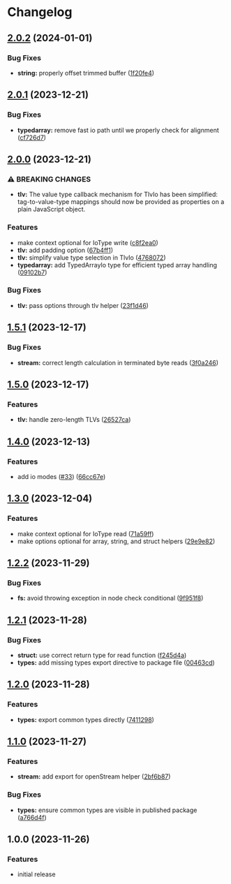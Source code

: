 # Changelog

## [2.0.2](https://github.com/wowserhq/io/compare/v2.0.1...v2.0.2) (2024-01-01)


### Bug Fixes

* **string:** properly offset trimmed buffer ([1f20fe4](https://github.com/wowserhq/io/commit/1f20fe44c580700669a9f2198ce2bc4f35e97343))

## [2.0.1](https://github.com/wowserhq/io/compare/v2.0.0...v2.0.1) (2023-12-21)


### Bug Fixes

* **typedarray:** remove fast io path until we properly check for alignment ([cf726d7](https://github.com/wowserhq/io/commit/cf726d705707c5da3978b914816cad77b006741a))

## [2.0.0](https://github.com/wowserhq/io/compare/v1.5.1...v2.0.0) (2023-12-21)


### ⚠ BREAKING CHANGES

* **tlv:** The value type callback mechanism for TlvIo has been simplified: tag-to-value-type mappings should now be provided as properties on a plain JavaScript object.

### Features

* make context optional for IoType write ([c8f2ea0](https://github.com/wowserhq/io/commit/c8f2ea07213e80c2e535d1ea2fc31c973ea791b8))
* **tlv:** add padding option ([67b4ff1](https://github.com/wowserhq/io/commit/67b4ff1f3a73ad894f7db9b4b866d2f88907ebc3))
* **tlv:** simplify value type selection in TlvIo ([4768072](https://github.com/wowserhq/io/commit/47680721c3d92ddf04f78539daf541ff7c060b11))
* **typedarray:** add TypedArrayIo type for efficient typed array handling ([09102b7](https://github.com/wowserhq/io/commit/09102b700271e80ba24711650914c37660c6f331))


### Bug Fixes

* **tlv:** pass options through tlv helper ([23f1d46](https://github.com/wowserhq/io/commit/23f1d4637121471a538aad37ef1a6c469cd561bc))

## [1.5.1](https://github.com/wowserhq/io/compare/v1.5.0...v1.5.1) (2023-12-17)


### Bug Fixes

* **stream:** correct length calculation in terminated byte reads ([3f0a246](https://github.com/wowserhq/io/commit/3f0a246987e3f076ee84ca23193e7a49e54a06fc))

## [1.5.0](https://github.com/wowserhq/io/compare/v1.4.0...v1.5.0) (2023-12-17)


### Features

* **tlv:** handle zero-length TLVs ([26527ca](https://github.com/wowserhq/io/commit/26527ca8cdaf0af661e4002238714b2c18e1db0b))

## [1.4.0](https://github.com/wowserhq/io/compare/v1.3.0...v1.4.0) (2023-12-13)


### Features

* add io modes ([#33](https://github.com/wowserhq/io/issues/33)) ([66cc67e](https://github.com/wowserhq/io/commit/66cc67e4ffe495b1254410ee2ab3cbec8bb20e22))

## [1.3.0](https://github.com/wowserhq/io/compare/v1.2.2...v1.3.0) (2023-12-04)


### Features

* make context optional for IoType read ([71a59ff](https://github.com/wowserhq/io/commit/71a59ffb15f49e58706ceb86e71a1b3907ecc183))
* make options optional for array, string, and struct helpers ([29e9e82](https://github.com/wowserhq/io/commit/29e9e82bda3ebae7ba96f6d16b6718c18d52119d))

## [1.2.2](https://github.com/wowserhq/io/compare/v1.2.1...v1.2.2) (2023-11-29)


### Bug Fixes

* **fs:** avoid throwing exception in node check conditional ([9f951f8](https://github.com/wowserhq/io/commit/9f951f87567c20e5240b062bf4c4e891750ebb42))

## [1.2.1](https://github.com/wowserhq/io/compare/v1.2.0...v1.2.1) (2023-11-28)


### Bug Fixes

* **struct:** use correct return type for read function ([f245d4a](https://github.com/wowserhq/io/commit/f245d4abacf6a48f2bc79c21674d63b7309744e2))
* **types:** add missing types export directive to package file ([00463cd](https://github.com/wowserhq/io/commit/00463cdccbe058a77c9d18401f464cbdc1844152))

## [1.2.0](https://github.com/wowserhq/io/compare/v1.1.0...v1.2.0) (2023-11-28)


### Features

* **types:** export common types directly ([7411298](https://github.com/wowserhq/io/commit/7411298d700c90ee3345657872d479c741964164))

## [1.1.0](https://github.com/wowserhq/io/compare/v1.0.0...v1.1.0) (2023-11-27)


### Features

* **stream:** add export for openStream helper ([2bf6b87](https://github.com/wowserhq/io/commit/2bf6b87fe2e5ed06dc46ba94d09448965f0313b5))


### Bug Fixes

* **types:** ensure common types are visible in published package ([a766d4f](https://github.com/wowserhq/io/commit/a766d4fc46eb64d21dc9a9f421cc4316ddac6677))

## 1.0.0 (2023-11-26)

### Features

* initial release
